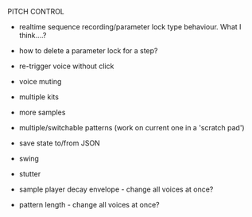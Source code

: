 PITCH CONTROL
- realtime sequence recording/parameter lock type behaviour. What I think....?
- how to delete a parameter lock for a step?

- re-trigger voice without click
- voice muting
- multiple kits
- more samples
- multiple/switchable patterns (work on current one in a 'scratch pad')
- save state to/from JSON
- swing
- stutter
- sample player decay envelope - change all voices at once?
- pattern length - change all voices at once?
